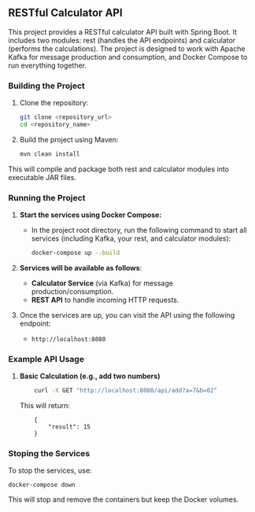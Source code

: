 ## RESTful Calculator API

This project provides a RESTful calculator API built with Spring Boot. It includes two modules: rest (handles the API endpoints) and calculator (performs the calculations). The project is designed to work with Apache Kafka for message production and consumption, and Docker Compose to run everything together.

### Building the Project

1. Clone the repository:
   ```bash
   git clone <repository_url>
   cd <repository_name>

2. Build the project using Maven:
    ```bash
   mvn clean install

This will compile and package both rest and calculator modules into executable JAR files.

### Running the Project

1. **Start the services using Docker Compose:** 
   -   In the project root directory, run the following command to start all services (including Kafka, your rest, and calculator modules):
        ```bash
        docker-compose up --build

2. **Services will be available as follows**:
   - **Calculator Service** (via Kafka) for message production/consumption.
   - **REST API** to handle incoming HTTP requests.


3. Once the services are up, you can visit the API using the following endpoint:
    - ```
      http://localhost:8080

### Example API Usage

1.  **Basic Calculation (e.g., add two numbers)**
    ```bash
        curl -X GET "http://localhost:8080/api/add?a=7&b=02"
    ```
    This will return:
    ```
        {
            "result": 15
        }
    ```


### Stoping the Services
To stop the services, use:
```
docker-compose down
```
This will stop and remove the containers but keep the Docker volumes.